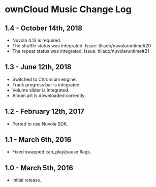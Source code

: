 ownCloud Music Change Log
=========================

1.4 - October 14th, 2018
------------------------

  * Nuvola 4.13 is required.
  * The shuffle status was integrated. Issue: tiliado/nuvolaruntime#20
  * The repeat status was integrated. Issue: tiliado/nuvolaruntime#21

1.3 - June 12th, 2018
---------------------

  * Switched to Chromium engine.
  * Track progress bar is integrated.
  * Volume slider is integrated.
  * Album art is downloaded correctly.

1.2 - February 12th, 2017
-------------------------

  * Ported to use Nuvola SDK.

1.1 - March 6th, 2016
---------------------

  * Fixed swapped can_play/pause flags.

1.0 - March 5th, 2016
---------------------

  * Initial release.
